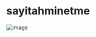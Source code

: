 # sayitahminetme
![image](https://user-images.githubusercontent.com/82286974/126077928-b125f2ec-ab2b-4e4c-a06f-289da0c5f6b3.png)
